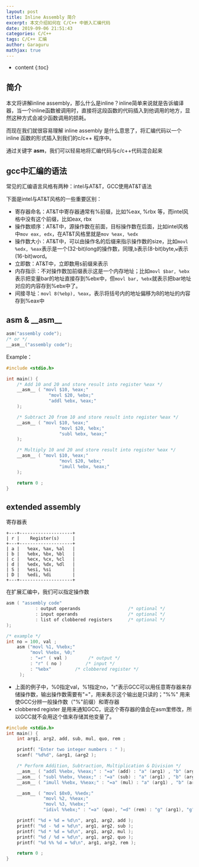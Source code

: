 ```yaml
---
layout: post
title: Inline Assembly 简介
excerpt: 本文介绍如何在 C/C++ 中嵌入汇编代码
date: 2019-09-06 21:51:43
categories: C/C++
tags: C/C++ 汇编
author: Garaguru
mathjax: true
---
```


* content
{:toc}

## 简介

本文将讲解inline assembly，那么什么是inline？inline简单来说就是告诉编译器，当一个inline函数被调用时，直接将这段函数的代码插入到他调用的地方，显然这种方式会减少函数调用的损耗。

而现在我们就很容易理解 inline assembly 是什么意思了，将汇编代码以一个 inline 函数的形式插入到我们的c/c++ 程序中。

通过关键字 **asm**，我们可以轻易地将汇编代码与c/c++代码混合起来

## gcc中汇编的语法

常见的汇编语言风格有两种：intel与AT&T，GCC使用AT&T语法

下面是intel与AT&T风格的一些重要区别：
- 寄存器命名：AT&T中寄存器通常有%前缀，比如%eax, %rbx 等，而intel风格中没有这个前缀，比如eax, rbx
- 操作数顺序：AT&T中，源操作数在前面，目标操作数在后面，比如intel风格中``mov eax, edx``，在AT&T风格里就是``mov %eax, %edx``
- 操作数大小：AT&T中，可以由操作名的后缀来指示操作数的size，比如``movl %edx, %eax``表示是一个(32-bit)long的操作数，同理,`b`表示(8-bit)byte,``w``表示(16-bit)word。
- 立即数：AT&T中，立即数用``$``前缀来表示
- 内存指示：不对操作数加前缀表示这是一个内存地址；比如``movl $bar, %ebx``表示把变量bar的地址直接存到%ebx中，但``movl bar, %ebx``就表示把bar地址对应的内容存到%ebx中了。
- 间接寻址：``movl 8(%ebp), %eax``，表示将括号内的地址偏移为8的地址的内容存到%eax中

## asm & \_\_asm__
```c
asm("assembly code");
/* or */
__asm__("assembly code");
```

Example：
```c
#include <stdio.h>

int main() {
    /* Add 10 and 20 and store result into register %eax */
    __asm__ ( "movl $10, %eax;"
                "movl $20, %ebx;"
                "addl %ebx, %eax;"
    );

    /* Subtract 20 from 10 and store result into register %eax */
    __asm__ ( "movl $10, %eax;"
                    "movl $20, %ebx;"
                    "subl %ebx, %eax;"
    );

    /* Multiply 10 and 20 and store result into register %eax */
    __asm__ ( "movl $10, %eax;"
                    "movl $20, %ebx;"
                    "imull %ebx, %eax;"
    );

    return 0 ;
}
```
## extended assembly
寄存器表
```
+---+--------------------+
| r |    Register(s)     |
+---+--------------------+
| a |   %eax, %ax, %al   |
| b |   %ebx, %bx, %bl   |
| c |   %ecx, %cx, %cl   |
| d |   %edx, %dx, %dl   |
| S |   %esi, %si        |
| D |   %edi, %di        |
+---+--------------------+
```
在扩展汇编中，我们可以指定操作数
```c
asm ( "assembly code"
           : output operands                  /* optional */
           : input operands                   /* optional */
           : list of clobbered registers      /* optional */
);

/* example */
int no = 100, val ;
    asm ("movl %1, %%ebx;"
         "movl %%ebx, %0;"
         : "=r" ( val )        /* output */
         : "r" ( no )         /* input */
         : "%ebx"         /* clobbered register */
     );
```
- 上面的例子中，%0指定val，%1指定no，"r"表示GCC可以用任意寄存器来存储操作数，输出操作数需要有"="，用来表示这个输出是只读的；"%%" 用来使GCC分辨一般操作数（"%"前缀）和寄存器
- clobbered register 是用来通知GCC，说这个寄存器的值会在asm里修改，所以GCC就不会用这个值来存储其他变量了。

```c
#include <stdio.h>
int main() {
    int arg1, arg2, add, sub, mul, quo, rem ;

    printf( "Enter two integer numbers : " );
    scanf( "%d%d", &arg1, &arg2 );

    /* Perform Addition, Subtraction, Multiplication & Division */
    __asm__ ( "addl %%ebx, %%eax;" : "=a" (add) : "a" (arg1) , "b" (arg2) );
    __asm__ ( "subl %%ebx, %%eax;" : "=a" (sub) : "a" (arg1) , "b" (arg2) );
    __asm__ ( "imull %%ebx, %%eax;" : "=a" (mul) : "a" (arg1) , "b" (arg2) );

    __asm__ ( "movl $0x0, %%edx;"
              "movl %2, %%eax;"
              "movl %3, %%ebx;"
              "idivl %%ebx;" : "=a" (quo), "=d" (rem) : "g" (arg1), "g" (arg2) );

    printf( "%d + %d = %d\n", arg1, arg2, add );
    printf( "%d - %d = %d\n", arg1, arg2, sub );
    printf( "%d * %d = %d\n", arg1, arg2, mul );
    printf( "%d / %d = %d\n", arg1, arg2, quo );
    printf( "%d %% %d = %d\n", arg1, arg2, rem );

    return 0 ;
}
```